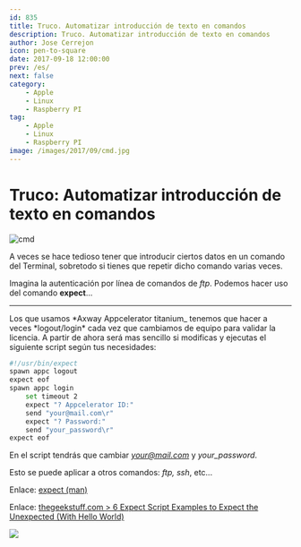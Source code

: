 ```yaml
---
id: 835
title: Truco. Automatizar introducción de texto en comandos
description: Truco. Automatizar introducción de texto en comandos
author: Jose Cerrejon
icon: pen-to-square
date: 2017-09-18 12:00:00
prev: /es/
next: false
category:
    - Apple
    - Linux
    - Raspberry PI
tag:
    - Apple
    - Linux
    - Raspberry PI
image: /images/2017/09/cmd.jpg
---
```


# Truco: Automatizar introducción de texto en comandos

![cmd](/images/2017/09/cmd.jpg)

A veces se hace tedioso tener que introducir ciertos datos en un comando del Terminal, sobretodo si tienes que repetir dicho comando varias veces.

Imagina la autenticación por línea de comandos de _ftp_. Podemos hacer uso del comando **expect**...

---

Los que usamos *Axway Appcelerator titanium\_ tenemos que hacer a veces *logout/login\* cada vez que cambiamos de equipo para validar la licencia. A partir de ahora será mas sencillo si modificas y ejecutas el siguiente script según tus necesidades:

```bash
#!/usr/bin/expect
spawn appc logout
expect eof
spawn appc login
    set timeout 2
    expect "? Appcelerator ID:"
    send "your@mail.com\r"
    expect "? Password:"
    send "your_password\r"
expect eof
```

En el script tendrás que cambiar *your@mail.com* y _your_password_.

Esto se puede aplicar a otros comandos: _ftp, ssh_, etc...

Enlace: [expect (man)](https://linux.die.net/man/1/expect)

Enlace: [thegeekstuff.com > 6 Expect Script Examples to Expect the Unexpected (With Hello World)](https://www.thegeekstuff.com/2010/10/expect-examples)

<a href="/post.php?id=832"><img src="/images/2017/09/RPi_20SEPT_min.png" /></a>
